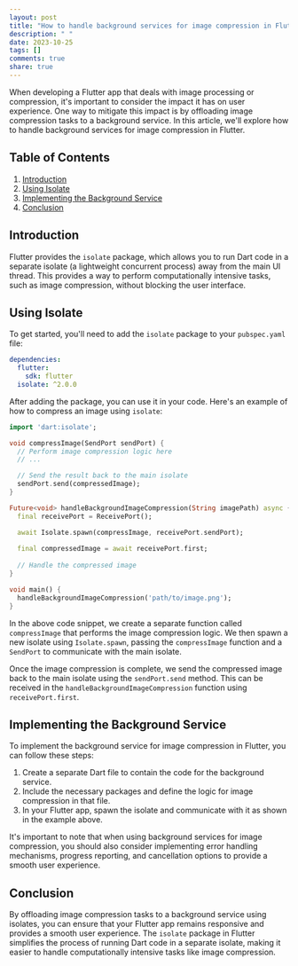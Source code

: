 ```yaml
---
layout: post
title: "How to handle background services for image compression in Flutter"
description: " "
date: 2023-10-25
tags: []
comments: true
share: true
---
```


When developing a Flutter app that deals with image processing or compression, it's important to consider the impact it has on user experience. One way to mitigate this impact is by offloading image compression tasks to a background service. In this article, we'll explore how to handle background services for image compression in Flutter.

## Table of Contents
1. [Introduction](#introduction)
2. [Using Isolate](#using-isolate)
3. [Implementing the Background Service](#implementing-the-background-service)
4. [Conclusion](#conclusion)

## Introduction <a name="introduction"></a>

Flutter provides the `isolate` package, which allows you to run Dart code in a separate isolate (a lightweight concurrent process) away from the main UI thread. This provides a way to perform computationally intensive tasks, such as image compression, without blocking the user interface.

## Using Isolate <a name="using-isolate"></a>

To get started, you'll need to add the `isolate` package to your `pubspec.yaml` file:

```yaml
dependencies:
  flutter:
    sdk: flutter
  isolate: ^2.0.0
```

After adding the package, you can use it in your code. Here's an example of how to compress an image using `isolate`:

```dart
import 'dart:isolate';

void compressImage(SendPort sendPort) {
  // Perform image compression logic here
  // ...

  // Send the result back to the main isolate
  sendPort.send(compressedImage);
}

Future<void> handleBackgroundImageCompression(String imagePath) async {
  final receivePort = ReceivePort();

  await Isolate.spawn(compressImage, receivePort.sendPort);
  
  final compressedImage = await receivePort.first;
  
  // Handle the compressed image
}

void main() {
  handleBackgroundImageCompression('path/to/image.png');
}
```

In the above code snippet, we create a separate function called `compressImage` that performs the image compression logic. We then spawn a new isolate using `Isolate.spawn`, passing the `compressImage` function and a `SendPort` to communicate with the main isolate.

Once the image compression is complete, we send the compressed image back to the main isolate using the `sendPort.send` method. This can be received in the `handleBackgroundImageCompression` function using `receivePort.first`.

## Implementing the Background Service <a name="implementing-the-background-service"></a>

To implement the background service for image compression in Flutter, you can follow these steps:

1. Create a separate Dart file to contain the code for the background service.
2. Include the necessary packages and define the logic for image compression in that file.
3. In your Flutter app, spawn the isolate and communicate with it as shown in the example above.

It's important to note that when using background services for image compression, you should also consider implementing error handling mechanisms, progress reporting, and cancellation options to provide a smooth user experience.

## Conclusion <a name="conclusion"></a>

By offloading image compression tasks to a background service using isolates, you can ensure that your Flutter app remains responsive and provides a smooth user experience. The `isolate` package in Flutter simplifies the process of running Dart code in a separate isolate, making it easier to handle computationally intensive tasks like image compression.